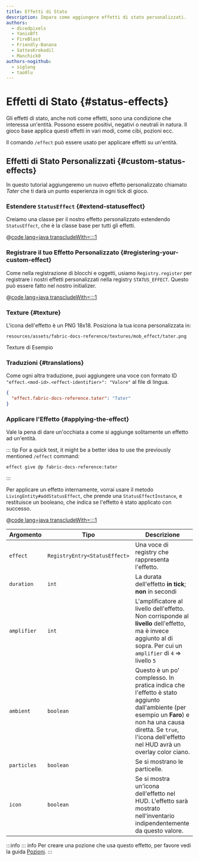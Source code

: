 ```yaml
---
title: Effetti di Stato
description: Impara come aggiungere effetti di stato personalizzati.
authors:
  - dicedpixels
  - YanisBft
  - FireBlast
  - Friendly-Banana
  - SattesKrokodil
  - Manchick0
authors-nogithub:
  - siglong
  - tao0lu
---
```


# Effetti di Stato {#status-effects}

Gli effetti di stato, anche noti come effetti, sono una condizione che interessa un'entità. Possono essere positivi, negativi o neutrali in natura. Il gioco base applica questi effetti in vari modi, come cibi, pozioni ecc.

Il comando `/effect` può essere usato per applicare effetti su un'entità.

## Effetti di Stato Personalizzati {#custom-status-effects}

In questo tutorial aggiungeremo un nuovo effetto personalizzato chiamato _Tater_ che ti darà un punto esperienza in ogni tick di gioco.

### Estendere `StatusEffect` {#extend-statuseffect}

Creiamo una classe per il nostro effetto personalizzato estendendo `StatusEffect`, che è la classe base per tutti gli effetti.

@[code lang=java transcludeWith=:::1](@/reference/latest/src/main/java/com/example/docs/effect/TaterEffect.java)

### Registrare il tuo Effetto Personalizzato {#registering-your-custom-effect}

Come nella registrazione di blocchi e oggetti, usiamo `Registry.register` per registrare i nostri effetti personalizzati nella registry `STATUS_EFFECT`. Questo può essere fatto nel nostro initializer.

@[code lang=java transcludeWith=:::1](@/reference/latest/src/main/java/com/example/docs/effect/FabricDocsReferenceEffects.java)

### Texture {#texture}

L'icona dell'effetto è un PNG 18x18. Posiziona la tua icona personalizzata in:

```:no-line-numbers
resources/assets/fabric-docs-reference/textures/mob_effect/tater.png
```

<DownloadEntry visualURL="/assets/develop/tater-effect.png" downloadURL="/assets/develop/tater-effect-icon.png">Texture di Esempio</DownloadEntry>

### Traduzioni {#translations}

Come ogni altra traduzione, puoi aggiungere una voce con formato ID `"effect.<mod-id>.<effect-identifier>": "Valore"` al file di lingua.

```json
{
  "effect.fabric-docs-reference.tater": "Tater"
}
```

### Applicare l'Effetto {#applying-the-effect}

Vale la pena di dare un'occhiata a come si aggiunge solitamente un effetto ad un'entità.

::: tip
For a quick test, it might be a better idea to use the previously mentioned `/effect` command:

```mcfunction
effect give @p fabric-docs-reference:tater
```

:::

Per applicare un effetto internamente, vorrai usare il metodo `LivingEntity#addStatusEffect`, che prende una `StatusEffectInstance`, e restituisce un booleano, che indica se l'effetto è stato applicato con successo.

@[code lang=java transcludeWith=:::1](@/reference/latest/src/main/java/com/example/docs/ReferenceMethods.java)

| Argomento   | Tipo                          | Descrizione                                                                                                                                                                                                                                                                             |
| ----------- | ----------------------------- | --------------------------------------------------------------------------------------------------------------------------------------------------------------------------------------------------------------------------------------------------------------------------------------- |
| `effect`    | `RegistryEntry<StatusEffect>` | Una voce di registry che rappresenta l'effetto.                                                                                                                                                                                                                         |
| `duration`  | `int`                         | La durata dell'effetto **in tick**; **non** in secondi                                                                                                                                                                                                                                  |
| `amplifier` | `int`                         | L'amplificatore al livello dell'effetto. Non corrisponde al **livello** dell'effetto, ma è invece aggiunto al di sopra. Per cui un `amplifier` di `4` => livello `5`                                                                                    |
| `ambient`   | `boolean`                     | Questo è un po' complesso. In pratica indica che l'effetto è stato aggiunto dall'ambiente (per esempio un **Faro**) e non ha una causa diretta. Se `true`, l'icona dell'effetto nel HUD avrà un overlay color ciano. |
| `particles` | `boolean`                     | Se si mostrano le particelle.                                                                                                                                                                                                                                           |
| `icon`      | `boolean`                     | Se si mostra un'icona dell'effetto nel HUD. L'effetto sarà mostrato nell'inventario indipendentemente da questo valore.                                                                                                                                 |

:::info
::: info
Per creare una pozione che usa questo effetto, per favore vedi la guida [Pozioni](../items/potions).
:::
